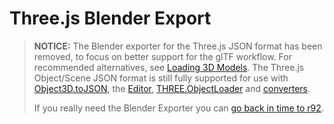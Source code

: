 # Three.js Blender Export

> **NOTICE:** The Blender exporter for the Three.js JSON format has been removed, to focus on better support for the glTF workflow. For recommended alternatives, see [Loading 3D Models](https://threejs.org/docs/#manual/introduction/Loading-3D-models). The Three.js Object/Scene JSON format is still fully supported for use with [Object3D.toJSON](https://threejs.org/docs/#api/core/Object3D.toJSON), the [Editor](https://threejs.org/editor/), [THREE.ObjectLoader](https://threejs.org/docs/#api/loaders/ObjectLoader) and [converters](https://github.com/mrdoob/three.js/tree/dev/utils/converters).
>
> If you really need the Blender Exporter you can [go back in time to r92](https://github.com/mrdoob/three.js/tree/r92).